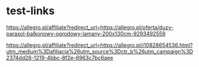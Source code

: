 # test-links

https://allegro.pl/affiliate?redirect_url=https://allegro.pl/oferta/duzy-parasol-balkonowy-ogrodowy-lamany-200x130cm-9293492559

https://allegro.pl/affiliate?redirect_url=https://allegro.pl/i10828654536.html?utm_medium%3Dafiliacja%26utm_source%3Dctr_b%26utm_campaign%3D2374dd28-1219-4bbc-8f2e-6963c7bc6aee
